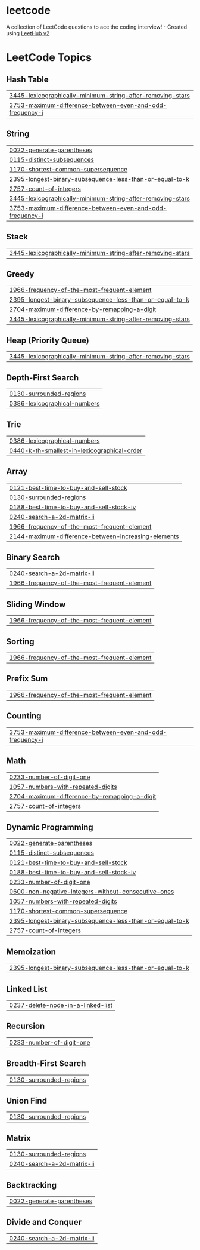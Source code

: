 # leetcode
A collection of LeetCode questions to ace the coding interview! - Created using [LeetHub v2](https://github.com/arunbhardwaj/LeetHub-2.0)

<!---LeetCode Topics Start-->
# LeetCode Topics
## Hash Table
|  |
| ------- |
| [3445-lexicographically-minimum-string-after-removing-stars](https://github.com/mrityunjay-jha117/leetcode/tree/master/3445-lexicographically-minimum-string-after-removing-stars) |
| [3753-maximum-difference-between-even-and-odd-frequency-i](https://github.com/mrityunjay-jha117/leetcode/tree/master/3753-maximum-difference-between-even-and-odd-frequency-i) |
## String
|  |
| ------- |
| [0022-generate-parentheses](https://github.com/mrityunjay-jha117/leetcode/tree/master/0022-generate-parentheses) |
| [0115-distinct-subsequences](https://github.com/mrityunjay-jha117/leetcode/tree/master/0115-distinct-subsequences) |
| [1170-shortest-common-supersequence](https://github.com/mrityunjay-jha117/leetcode/tree/master/1170-shortest-common-supersequence) |
| [2395-longest-binary-subsequence-less-than-or-equal-to-k](https://github.com/mrityunjay-jha117/leetcode/tree/master/2395-longest-binary-subsequence-less-than-or-equal-to-k) |
| [2757-count-of-integers](https://github.com/mrityunjay-jha117/leetcode/tree/master/2757-count-of-integers) |
| [3445-lexicographically-minimum-string-after-removing-stars](https://github.com/mrityunjay-jha117/leetcode/tree/master/3445-lexicographically-minimum-string-after-removing-stars) |
| [3753-maximum-difference-between-even-and-odd-frequency-i](https://github.com/mrityunjay-jha117/leetcode/tree/master/3753-maximum-difference-between-even-and-odd-frequency-i) |
## Stack
|  |
| ------- |
| [3445-lexicographically-minimum-string-after-removing-stars](https://github.com/mrityunjay-jha117/leetcode/tree/master/3445-lexicographically-minimum-string-after-removing-stars) |
## Greedy
|  |
| ------- |
| [1966-frequency-of-the-most-frequent-element](https://github.com/mrityunjay-jha117/leetcode/tree/master/1966-frequency-of-the-most-frequent-element) |
| [2395-longest-binary-subsequence-less-than-or-equal-to-k](https://github.com/mrityunjay-jha117/leetcode/tree/master/2395-longest-binary-subsequence-less-than-or-equal-to-k) |
| [2704-maximum-difference-by-remapping-a-digit](https://github.com/mrityunjay-jha117/leetcode/tree/master/2704-maximum-difference-by-remapping-a-digit) |
| [3445-lexicographically-minimum-string-after-removing-stars](https://github.com/mrityunjay-jha117/leetcode/tree/master/3445-lexicographically-minimum-string-after-removing-stars) |
## Heap (Priority Queue)
|  |
| ------- |
| [3445-lexicographically-minimum-string-after-removing-stars](https://github.com/mrityunjay-jha117/leetcode/tree/master/3445-lexicographically-minimum-string-after-removing-stars) |
## Depth-First Search
|  |
| ------- |
| [0130-surrounded-regions](https://github.com/mrityunjay-jha117/leetcode/tree/master/0130-surrounded-regions) |
| [0386-lexicographical-numbers](https://github.com/mrityunjay-jha117/leetcode/tree/master/0386-lexicographical-numbers) |
## Trie
|  |
| ------- |
| [0386-lexicographical-numbers](https://github.com/mrityunjay-jha117/leetcode/tree/master/0386-lexicographical-numbers) |
| [0440-k-th-smallest-in-lexicographical-order](https://github.com/mrityunjay-jha117/leetcode/tree/master/0440-k-th-smallest-in-lexicographical-order) |
## Array
|  |
| ------- |
| [0121-best-time-to-buy-and-sell-stock](https://github.com/mrityunjay-jha117/leetcode/tree/master/0121-best-time-to-buy-and-sell-stock) |
| [0130-surrounded-regions](https://github.com/mrityunjay-jha117/leetcode/tree/master/0130-surrounded-regions) |
| [0188-best-time-to-buy-and-sell-stock-iv](https://github.com/mrityunjay-jha117/leetcode/tree/master/0188-best-time-to-buy-and-sell-stock-iv) |
| [0240-search-a-2d-matrix-ii](https://github.com/mrityunjay-jha117/leetcode/tree/master/0240-search-a-2d-matrix-ii) |
| [1966-frequency-of-the-most-frequent-element](https://github.com/mrityunjay-jha117/leetcode/tree/master/1966-frequency-of-the-most-frequent-element) |
| [2144-maximum-difference-between-increasing-elements](https://github.com/mrityunjay-jha117/leetcode/tree/master/2144-maximum-difference-between-increasing-elements) |
## Binary Search
|  |
| ------- |
| [0240-search-a-2d-matrix-ii](https://github.com/mrityunjay-jha117/leetcode/tree/master/0240-search-a-2d-matrix-ii) |
| [1966-frequency-of-the-most-frequent-element](https://github.com/mrityunjay-jha117/leetcode/tree/master/1966-frequency-of-the-most-frequent-element) |
## Sliding Window
|  |
| ------- |
| [1966-frequency-of-the-most-frequent-element](https://github.com/mrityunjay-jha117/leetcode/tree/master/1966-frequency-of-the-most-frequent-element) |
## Sorting
|  |
| ------- |
| [1966-frequency-of-the-most-frequent-element](https://github.com/mrityunjay-jha117/leetcode/tree/master/1966-frequency-of-the-most-frequent-element) |
## Prefix Sum
|  |
| ------- |
| [1966-frequency-of-the-most-frequent-element](https://github.com/mrityunjay-jha117/leetcode/tree/master/1966-frequency-of-the-most-frequent-element) |
## Counting
|  |
| ------- |
| [3753-maximum-difference-between-even-and-odd-frequency-i](https://github.com/mrityunjay-jha117/leetcode/tree/master/3753-maximum-difference-between-even-and-odd-frequency-i) |
## Math
|  |
| ------- |
| [0233-number-of-digit-one](https://github.com/mrityunjay-jha117/leetcode/tree/master/0233-number-of-digit-one) |
| [1057-numbers-with-repeated-digits](https://github.com/mrityunjay-jha117/leetcode/tree/master/1057-numbers-with-repeated-digits) |
| [2704-maximum-difference-by-remapping-a-digit](https://github.com/mrityunjay-jha117/leetcode/tree/master/2704-maximum-difference-by-remapping-a-digit) |
| [2757-count-of-integers](https://github.com/mrityunjay-jha117/leetcode/tree/master/2757-count-of-integers) |
## Dynamic Programming
|  |
| ------- |
| [0022-generate-parentheses](https://github.com/mrityunjay-jha117/leetcode/tree/master/0022-generate-parentheses) |
| [0115-distinct-subsequences](https://github.com/mrityunjay-jha117/leetcode/tree/master/0115-distinct-subsequences) |
| [0121-best-time-to-buy-and-sell-stock](https://github.com/mrityunjay-jha117/leetcode/tree/master/0121-best-time-to-buy-and-sell-stock) |
| [0188-best-time-to-buy-and-sell-stock-iv](https://github.com/mrityunjay-jha117/leetcode/tree/master/0188-best-time-to-buy-and-sell-stock-iv) |
| [0233-number-of-digit-one](https://github.com/mrityunjay-jha117/leetcode/tree/master/0233-number-of-digit-one) |
| [0600-non-negative-integers-without-consecutive-ones](https://github.com/mrityunjay-jha117/leetcode/tree/master/0600-non-negative-integers-without-consecutive-ones) |
| [1057-numbers-with-repeated-digits](https://github.com/mrityunjay-jha117/leetcode/tree/master/1057-numbers-with-repeated-digits) |
| [1170-shortest-common-supersequence](https://github.com/mrityunjay-jha117/leetcode/tree/master/1170-shortest-common-supersequence) |
| [2395-longest-binary-subsequence-less-than-or-equal-to-k](https://github.com/mrityunjay-jha117/leetcode/tree/master/2395-longest-binary-subsequence-less-than-or-equal-to-k) |
| [2757-count-of-integers](https://github.com/mrityunjay-jha117/leetcode/tree/master/2757-count-of-integers) |
## Memoization
|  |
| ------- |
| [2395-longest-binary-subsequence-less-than-or-equal-to-k](https://github.com/mrityunjay-jha117/leetcode/tree/master/2395-longest-binary-subsequence-less-than-or-equal-to-k) |
## Linked List
|  |
| ------- |
| [0237-delete-node-in-a-linked-list](https://github.com/mrityunjay-jha117/leetcode/tree/master/0237-delete-node-in-a-linked-list) |
## Recursion
|  |
| ------- |
| [0233-number-of-digit-one](https://github.com/mrityunjay-jha117/leetcode/tree/master/0233-number-of-digit-one) |
## Breadth-First Search
|  |
| ------- |
| [0130-surrounded-regions](https://github.com/mrityunjay-jha117/leetcode/tree/master/0130-surrounded-regions) |
## Union Find
|  |
| ------- |
| [0130-surrounded-regions](https://github.com/mrityunjay-jha117/leetcode/tree/master/0130-surrounded-regions) |
## Matrix
|  |
| ------- |
| [0130-surrounded-regions](https://github.com/mrityunjay-jha117/leetcode/tree/master/0130-surrounded-regions) |
| [0240-search-a-2d-matrix-ii](https://github.com/mrityunjay-jha117/leetcode/tree/master/0240-search-a-2d-matrix-ii) |
## Backtracking
|  |
| ------- |
| [0022-generate-parentheses](https://github.com/mrityunjay-jha117/leetcode/tree/master/0022-generate-parentheses) |
## Divide and Conquer
|  |
| ------- |
| [0240-search-a-2d-matrix-ii](https://github.com/mrityunjay-jha117/leetcode/tree/master/0240-search-a-2d-matrix-ii) |
<!---LeetCode Topics End-->